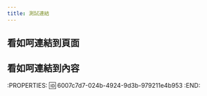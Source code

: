 ```yaml
---
title: 測試連結
---
```


## 看如呵連結到頁面
## 看如呵連結到內容
:PROPERTIES:
:id: 6007c7d7-024b-4924-9d3b-979211e4b953
:END:

